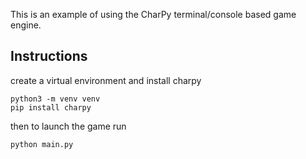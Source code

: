 This is an example of using the CharPy terminal/console based game engine.

## Instructions
create a virtual environment and install charpy

```
python3 -m venv venv
pip install charpy
```

then to launch the game run

```
python main.py
```
